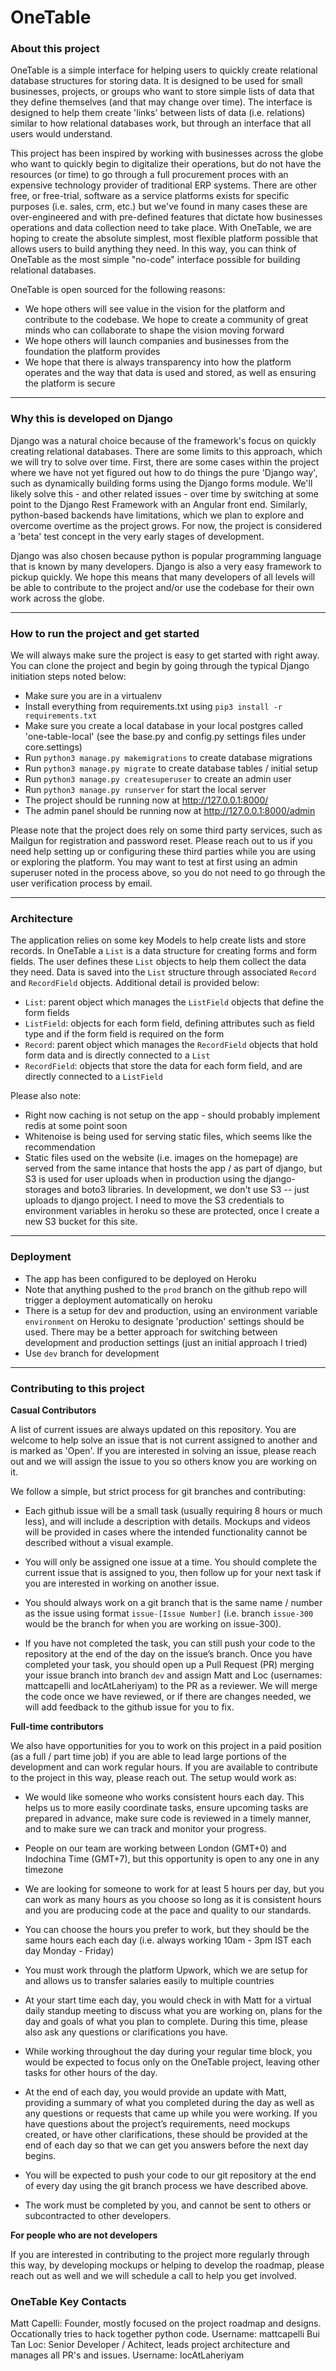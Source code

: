# OneTable

### About this project

OneTable is a simple interface for helping users to quickly create relational database structures for storing data. It is designed to be used for small businesses, projects, or groups who want to store simple lists of data that they define themselves (and that may change over time). The interface is designed to help them create 'links' between lists of data (i.e. relations) similar to how relational databases work, but through an interface that all users would understand. 

This project has been inspired by working with businesses across the globe who want to quickly begin to digitalize their operations, but do not have the resources (or time) to go through a full procurement proces with an expensive technology provider of traditional ERP systems. There are other free, or free-trial, software as a service platforms exists for specific purposes (i.e. sales, crm, etc.) but we've found in many cases these are over-engineered and with pre-defined features that dictate how businesses operations and data collection need to take place. With OneTable, we are hoping to create the absolute simplest, most flexible platform possible that allows users to build anything they need. In this way, you can think of OneTable as the most simple "no-code" interface possible for building relational databases. 

OneTable is open sourced for the following reasons:

- We hope others will see value in the vision for the platform and contribute to the codebase. We hope to create a community of great minds who can collaborate to shape the vision moving forward
- We hope others will launch companies and businesses from the foundation the platform provides
- We hope that there is always transparency into how the platform operates and the way that data is used and stored, as well as ensuring the platform is secure


--------------


### Why this is developed on Django

Django was a natural choice because of the framework's focus on quickly creating relational databases. There are some limits to this approach, which we will try to solve over time. First, there are some cases within the project where we have not yet figured out how to do things the pure 'Django way', such as dynamically building forms using the Django forms module. We'll likely solve this - and other related issues - over time by switching at some point to the Django Rest Framework with an Angular front end. Similarly, python-based backends have limitations, which we plan to explore and overcome overtime as the project grows. For now, the project is considered a 'beta' test concept in the very early stages of development.

Django was also chosen because python is popular programming language that is known by many developers. Django is also a very easy framework to pickup quickly. We hope this means that many developers of all levels will be able to contribute to the project and/or use the codebase for their own work across the globe.


--------------


### How to run the project and get started

We will always make sure the project is easy to get started with right away. You can clone the project and begin by going through the typical Django initiation steps noted below:

- Make sure you are in a virtualenv
- Install everything from requirements.txt using ```pip3 install -r requirements.txt```
- Make sure you create a local database in your local postgres called 'one-table-local' (see the base.py and config.py settings files under core.settings)
- Run ```python3 manage.py makemigrations``` to create database migrations
- Run ```python3 manage.py migrate``` to create database tables / initial setup
- Run ```python3 manage.py createsuperuser``` to create an admin user
- Run ```python3 manage.py runserver``` for start the local server
- The project should be running now at http://127.0.0.1:8000/
- The admin panel should be running now at http://127.0.0.1:8000/admin

Please note that the project does rely on some third party services, such as Mailgun for registration and password reset. Please reach out to us if you need help setting up or configuring these third parties while you are using or exploring the platform. You may want to test at first using an admin superuser noted in the process above, so you do not need to go through the user verification process by email.


--------------


### Architecture

The application relies on some key Models to help create lists and store records. In OneTable a `List` is a data structure for creating forms and form fields. The user defines these `List` objects to help them collect the data they need. Data is saved into the `List` structure through associated `Record` and `RecordField` objects. Additional detail is provided below: 

- `List`: parent object which manages the `ListField` objects that define the form fields
- `ListField`: objects for each form field, defining attributes such as field type and if the form field is required on the form
- `Record`: parent object which manages the `RecordField` objects that hold form data and is directly connected to a `List`
- `RecordField`: objects that store the data for each form field, and are directly connected to a `ListField`


Please also note: 

- Right now caching is not setup on the app - should probably implement redis at some point soon
- Whitenoise is being used for serving static files, which seems like the recommendation
- Static files used on the website (i.e. images on the homepage) are served from the same intance that hosts the app / as part of django, but S3 is used for user uploads when in production using the django-storages and boto3 libraries. In development, we don't use S3 -- just uploads to django project. I need to move the S3 credentials to environment variables in heroku so these are protected, once I create a new S3 bucket for this site. 


--------------


### Deployment

- The app has been configured to be deployed on Heroku
- Note that anything pushed to the `prod` branch on the github repo will trigger a deployment automatically on heroku
- There is a setup for dev and production, using an environment variable `environment` on Heroku to designate 'production' settings should be used. There may be a better approach for switching between development and production settings (just an initial approach I tried)
- Use `dev` branch for development


--------------


### Contributing to this project

**Casual Contributors**

A list of current issues are always updated on this repository. You are welcome to help solve an issue that is not current assigned to another and is marked as 'Open'. If you are interested in solving an issue, please reach out and we will assign the issue to you so others know you are working on it.

We follow a simple, but strict process for git branches and contributing:

- Each github issue will be a small task (usually requiring 8 hours or much less), and will include a description with details. Mockups and videos will be provided in cases where the intended functionality cannot be described without a visual example.

- You will only be assigned one issue at a time. You should complete the current issue that is assigned to you, then follow up for your next task if you are interested in working on another issue.

- You should always work on a git branch that is the same name / number as the issue using format `issue-[Issue Number]` (i.e. branch `issue-300` would be the branch for when you are working on issue-300).

- If you have not completed the task, you can still push your code to the repository at the end of the day on the issue’s branch. Once you have completed your
task, you should open up a Pull Request (PR) merging your issue branch into branch `dev` and assign Matt and Loc (usernames: mattcapelli and locAtLaheriyam) to the PR as a reviewer. We will merge the code once we have reviewed, or if there are changes needed, we will add feedback to the github issue for you to fix.


**Full-time contributors**

We also have opportunities for you to work on this project in a paid position (as a full / part time job) if you are able to lead large portions of the development and can work regular hours. If you are available to contribute to the project in this way, please reach out. The setup would work as:

- We would like someone who works consistent hours each day. This helps us to more easily coordinate tasks, ensure upcoming tasks are prepared in advance, make sure code is reviewed in a timely manner, and to make sure we can track and monitor your progress.

- People on our team are working between London (GMT+0) and Indochina Time (GMT+7), but this opportunity is open to any one in any timezone

- We are looking for someone to work for at least 5 hours per day, but you can work as many hours as you choose so long as it is consistent hours and you are producing code at the pace and quality to our standards.

- You can choose the hours you prefer to work, but they should be the same hours each each day (i.e. always working 10am - 3pm IST each day Monday - Friday)

- You must work through the platform Upwork, which we are setup for and allows us to transfer salaries easily to multiple countries

- At your start time each day, you would check in with Matt for a virtual daily standup meeting to discuss what you are working on, plans for the day and goals of what you plan to complete. During this time, please also ask any questions or clarifications you have.

- While working throughout the day during your regular time block, you would be expected to focus only on the OneTable project, leaving other tasks for other hours of the day.

- At the end of each day, you would provide an update with Matt, providing a summary of what you completed during the day as well as any questions or requests that came up while you were working. If you have questions about the project’s requirements, need mockups created, or have other clarifications, these should be provided at the end of each day so that we can get you answers before the next day begins.

- You will be expected to push your code to our git repository at the end of every day using the git branch process we have described above.

- The work must be completed by you, and cannot be sent to others or subcontracted to other developers. 


**For people who are not developers**

If you are interested in contributing to the project more regularly through this way, by developing mockups or helping to develop the roadmap, please reach out as well and we will schedule a call to help you get involved. 


### OneTable Key Contacts

Matt Capelli: Founder, mostly focused on the project roadmap and designs. Occationally tries to hack together python code. Username: mattcapelli
Bui Tan Loc: Senior Developer / Achitect, leads project architecture and manages all PR's and issues. Username: locAtLaheriyam


